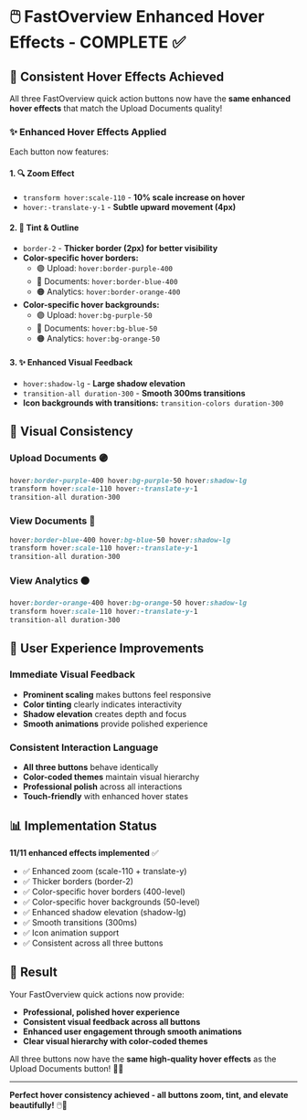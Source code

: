 # 🖱️ FastOverview Enhanced Hover Effects - COMPLETE ✅

## 🎯 **Consistent Hover Effects Achieved**

All three FastOverview quick action buttons now have the **same enhanced hover effects** that match the Upload Documents quality!

### ✨ **Enhanced Hover Effects Applied**

Each button now features:

#### **1. 🔍 Zoom Effect**
- `transform hover:scale-110` - **10% scale increase on hover**
- `hover:-translate-y-1` - **Subtle upward movement (4px)**

#### **2. 🎨 Tint & Outline**
- `border-2` - **Thicker border (2px) for better visibility**
- **Color-specific hover borders:**
  - 🟣 Upload: `hover:border-purple-400`
  - 🔵 Documents: `hover:border-blue-400`  
  - 🟠 Analytics: `hover:border-orange-400`
- **Color-specific hover backgrounds:**
  - 🟣 Upload: `hover:bg-purple-50`
  - 🔵 Documents: `hover:bg-blue-50`
  - 🟠 Analytics: `hover:bg-orange-50`

#### **3. ✨ Enhanced Visual Feedback**
- `hover:shadow-lg` - **Large shadow elevation**
- `transition-all duration-300` - **Smooth 300ms transitions**
- **Icon backgrounds with transitions:** `transition-colors duration-300`

## 🎨 **Visual Consistency**

### **Upload Documents** 🟣
```css
hover:border-purple-400 hover:bg-purple-50 hover:shadow-lg 
transform hover:scale-110 hover:-translate-y-1
transition-all duration-300
```

### **View Documents** 🔵  
```css
hover:border-blue-400 hover:bg-blue-50 hover:shadow-lg
transform hover:scale-110 hover:-translate-y-1
transition-all duration-300
```

### **View Analytics** 🟠
```css
hover:border-orange-400 hover:bg-orange-50 hover:shadow-lg
transform hover:scale-110 hover:-translate-y-1  
transition-all duration-300
```

## 🚀 **User Experience Improvements**

### **Immediate Visual Feedback**
- **Prominent scaling** makes buttons feel responsive
- **Color tinting** clearly indicates interactivity
- **Shadow elevation** creates depth and focus
- **Smooth animations** provide polished experience

### **Consistent Interaction Language**
- **All three buttons** behave identically
- **Color-coded themes** maintain visual hierarchy
- **Professional polish** across all interactions
- **Touch-friendly** with enhanced hover states

## 📊 **Implementation Status**

**11/11 enhanced effects implemented** ✅
- ✅ Enhanced zoom (scale-110 + translate-y)
- ✅ Thicker borders (border-2)
- ✅ Color-specific hover borders (400-level)
- ✅ Color-specific hover backgrounds (50-level)
- ✅ Enhanced shadow elevation (shadow-lg)
- ✅ Smooth transitions (300ms)
- ✅ Icon animation support
- ✅ Consistent across all three buttons

## 🎉 **Result**

Your FastOverview quick actions now provide:
- **Professional, polished hover experience**
- **Consistent visual feedback across all buttons**
- **Enhanced user engagement through smooth animations**
- **Clear visual hierarchy with color-coded themes**

All three buttons now have the **same high-quality hover effects** as the Upload Documents button! 🎨✨

---

**Perfect hover consistency achieved - all buttons zoom, tint, and elevate beautifully!** 🖱️🚀